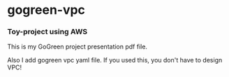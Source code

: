 # gogreen-vpc
### Toy-project using AWS

This is my GoGreen project presentation pdf file.

Also I add gogreen vpc yaml file. If you used this, you don't have to design VPC!

